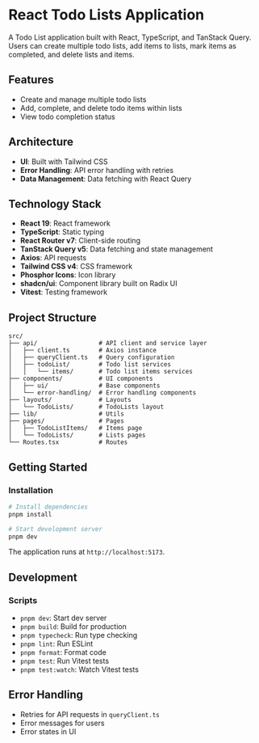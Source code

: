 # React Todo Lists Application

A Todo List application built with React, TypeScript, and TanStack Query. Users can create multiple todo lists, add items to lists, mark items as completed, and delete lists and items.

## Features

- Create and manage multiple todo lists
- Add, complete, and delete todo items within lists
- View todo completion status

## Architecture

- **UI**: Built with Tailwind CSS
- **Error Handling**: API error handling with retries
- **Data Management**: Data fetching with React Query

## Technology Stack

- **React 19**: React framework
- **TypeScript**: Static typing
- **React Router v7**: Client-side routing
- **TanStack Query v5**: Data fetching and state management
- **Axios**: API requests
- **Tailwind CSS v4**: CSS framework
- **Phosphor Icons**: Icon library
- **shadcn/ui**: Component library built on Radix UI
- **Vitest**: Testing framework

## Project Structure

```
src/
├── api/                 # API client and service layer
│   ├── client.ts        # Axios instance
│   ├── queryClient.ts   # Query configuration
│   ├── todoList/        # Todo list services
│   │   └── items/       # Todo list items services
├── components/          # UI components
│   ├── ui/              # Base components
│   └── error-handling/  # Error handling components
├── layouts/             # Layouts
│   └── TodoLists/       # TodoLists layout
├── lib/                 # Utils
├── pages/               # Pages
│   ├── TodoListItems/   # Items page
│   └── TodoLists/       # Lists pages
└── Routes.tsx           # Routes
```

## Getting Started

### Installation

```bash
# Install dependencies
pnpm install

# Start development server
pnpm dev
```

The application runs at `http://localhost:5173`.

## Development

### Scripts

- `pnpm dev`: Start dev server
- `pnpm build`: Build for production
- `pnpm typecheck`: Run type checking
- `pnpm lint`: Run ESLint
- `pnpm format`: Format code
- `pnpm test`: Run Vitest tests
- `pnpm test:watch`: Watch Vitest tests

## Error Handling

- Retries for API requests in `queryClient.ts`
- Error messages for users
- Error states in UI
